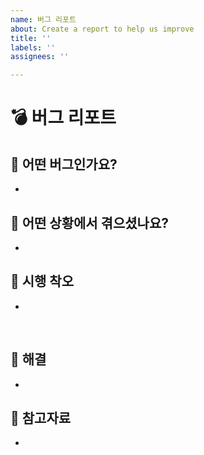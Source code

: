 ```yaml
---
name: 버그 리포트
about: Create a report to help us improve
title: ''
labels: ''
assignees: ''

---
```


# 💣 버그 리포트

##  🚨 어떤 버그인가요?
- 

## 🚓 어떤 상황에서 겪으셨나요?
- 
## 🏃 시행 착오
- 
<br>

## 🎠 해결
- 

## 📑 참고자료
-
